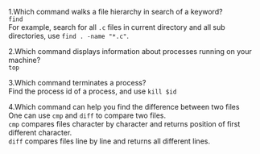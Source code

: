 1.Which command walks a file hierarchy in search of a keyword?  
`find`  
For example, search for all `.c` files in current directory and all sub directories, use `find . -name "*.c"`.  
  

2.Which command displays information about processes running on your machine?  
`top`  
  

3.Which command terminates a process?  
Find the process id of a process, and use `kill $id`  
  

4.Which command can help you find the difference between two files  
One can use `cmp` and `diff` to compare two files.  
`cmp` compares files character by character and returns position of first different character.  
`diff` compares files line by line and returns all different lines.
